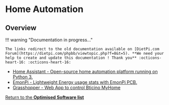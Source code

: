 # Home Automation

## Overview

!!! warning "Documentation in progress..." 

    The links redirect to the old documentation available on [DietPi.com Forum](https://dietpi.com/phpbb/viewtopic.php?f=8&t=5). **We need your help to create and update this documentation ! Thank you** :octicons-heart-16: :octicons-heart-16:

- [Home Assistant - Open-source home automation platform running on Python 3.](https://dietpi.com/phpbb/viewtopic.php?p=10416#p10416)  
- [EmonPi - Lightweight Energy usage stats with EmonPi PCB.](https://dietpi.com/phpbb/viewtopic.php?p=1529#p1525)  
- [Grasshopper - Web App to control Bticino MyHome](https://dietpi.com/phpbb/viewtopic.php?f=8&t=5&start=20#p70)  

[Return to the **Optimised Software list**](../../dietpi_optimised_software)
